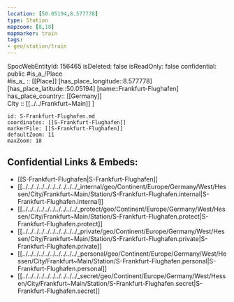 ```yaml
---
location: [50.05194,8.577778] 
type: Station 
mapzoom: [8,18] 
mapmarker: train 
tags:
- geo/station/train
---
```

SpocWebEntityId: 156465
isDeleted: false
isReadOnly: false
confidential: public
#is_a_/Place  
#is_a_ :: [[Place]] 
[has_place_longitude::8.577778] 
[has_place_latitude::50.05194] 
[name::Frankfurt-Flughafen] 
has_place_country:: [[Germany]]  
City :: [[../../Frankfurt~Main]] ] 


```leaflet
id: S-Frankfurt-Flughafen.md
coordinates: [[S-Frankfurt-Flughafen]] 
markerFile: [[S-Frankfurt-Flughafen]] 
defaultZoom: 11 
maxZoom: 18
```


## Confidential Links & Embeds: 
- [[S-Frankfurt-Flughafen|S-Frankfurt-Flughafen]] 
- [[../../../../../../../../../../_internal/geo/Continent/Europe/Germany/West/Hessen/City/Frankfurt~Main/Station/S-Frankfurt-Flughafen.internal|S-Frankfurt-Flughafen.internal]] 
- [[../../../../../../../../../../_protect/geo/Continent/Europe/Germany/West/Hessen/City/Frankfurt~Main/Station/S-Frankfurt-Flughafen.protect|S-Frankfurt-Flughafen.protect]] 
- [[../../../../../../../../../../_private/geo/Continent/Europe/Germany/West/Hessen/City/Frankfurt~Main/Station/S-Frankfurt-Flughafen.private|S-Frankfurt-Flughafen.private]] 
- [[../../../../../../../../../../_personal/geo/Continent/Europe/Germany/West/Hessen/City/Frankfurt~Main/Station/S-Frankfurt-Flughafen.personal|S-Frankfurt-Flughafen.personal]] 
- [[../../../../../../../../../../_secret/geo/Continent/Europe/Germany/West/Hessen/City/Frankfurt~Main/Station/S-Frankfurt-Flughafen.secret|S-Frankfurt-Flughafen.secret]] 
